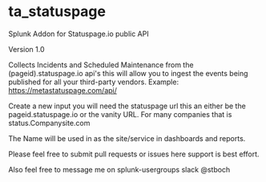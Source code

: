 # ta_statuspage
Splunk Addon for Statuspage.io public API

Version 1.0

Collects Incidents and Scheduled Maintenance from the (pageid).statuspage.io api's this will allow you to ingest the events being published for all your third-party vendors. Example: https://metastatuspage.com/api/

Create a new input you will need the statuspage url this an either be the pageid.statuspage.io or the vanity URL. For many companies that is status.Companysite.com

The Name will be used in as the site/service in dashboards and reports.

Please feel free to submit pull requests or issues here support is best effort. 

Also feel free to message me on splunk-usergroups slack @stboch
